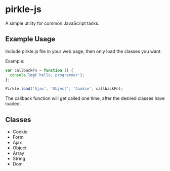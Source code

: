 pirkle-js
=========

A simple utility for common JavaScript tasks.

Example Usage
-------------
Include pirkle.js file in your web page, then only load the classes you want.

Example:
```javascript
var callbackFn = function () {
  console.log('hello, programmer');
};

Pirkle.load('Ajax', 'Object', 'Cookie', callbackFn);
```

The callback function will get called one time, after the desired classes have loaded.

Classes
-------
* Cookie
* Form
* Ajax
* Object
* Array
* String
* Dom